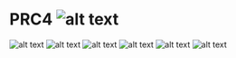 # PRC4 ![alt text](<Screenshot (20).png>) 
![alt text](<Screenshot (19).png>) 
![alt text](<Screenshot (18).png>) 
![alt text](<Screenshot (17).png>) 
![alt text](<Screenshot (16).png>) 
![alt text](<Screenshot (15).png>) 
![alt text](<Screenshot (14).png>)